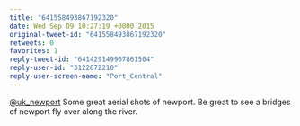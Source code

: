 ```yaml
---
title: "641558493867192320"
date: Wed Sep 09 10:27:19 +0000 2015
original-tweet-id: "641558493867192320"
retweets: 0
favorites: 1
reply-tweet-id: "641429149907861504"
reply-user-id: "3122072210"
reply-user-screen-name: "Port_Central"
---
```

<a href="https://twitter.com/uk_newport">@uk_newport</a> Some great aerial shots of newport. Be great to see a bridges of newport fly over along the river.
